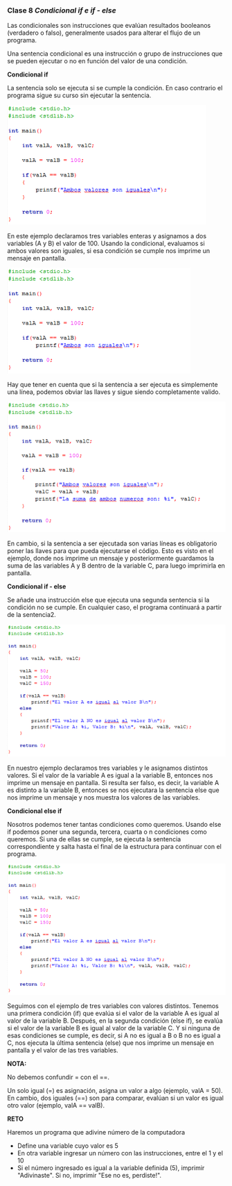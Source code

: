 ### Clase 8 *Condicional if e if - else*

Las condicionales son instrucciones que evalúan resultados booleanos (verdadero o falso), generalmente usados para alterar el flujo de un programa.

Una sentencia condicional es una instrucción o grupo de instrucciones que se pueden ejecutar o no en función del valor de una condición.

**Condicional if**

La sentencia solo se ejecuta si se cumple la condición. En caso contrario el programa sigue su curso sin ejecutar la sentencia.

![src/programacionEstructurada_25.png](../src/programacionEstructurada_25.png)

En este ejemplo declaramos tres variables enteras y asignamos a dos variables (A y B) el valor de 100. Usando la condicional, evaluamos si ambos valores son iguales, si esa condición se cumple nos imprime un mensaje en pantalla.

![src/programacionEstructurada_26.png](../src/programacionEstructurada_26.png)

Hay que tener en cuenta que si la sentencia a ser ejecuta es simplemente una línea, podemos obviar las llaves y sigue siendo completamente valido.

![src/programacionEstructurada_27.png](../src/programacionEstructurada_27.png)

En cambio, si la sentencia a ser ejecutada son varias líneas es obligatorio poner las llaves para que pueda ejecutarse el código. Esto es visto en el ejemplo, donde nos imprime un mensaje y posteriormente guardamos la suma de las variables A y B dentro de la variable C, para luego imprimirla en pantalla.

**Condicional if - else**

Se añade una instrucción else que ejecuta una segunda sentencia si la condición no se cumple. En cualquier caso, el programa continuará a partir de la sentencia2.

![src/programacionEstructurada_28.png](../src/programacionEstructurada_28.png)

En nuestro ejemplo declaramos tres variables y le asignamos distintos valores. Si el valor de la variable A es igual a la variable B, entonces nos imprime un mensaje en pantalla. Si resulta ser falso, es decir, la variable A es distinto a la variable B, entonces se nos ejecutara la sentencia else que nos imprime un mensaje y nos muestra los valores de las variables.

**Condicional else if**

Nosotros podemos tener tantas condiciones como queremos. Usando else if podemos poner una segunda, tercera, cuarta o n condiciones como queremos. Si una de ellas se cumple, se ejecuta la sentencia correspondiente y salta hasta el final de la estructura para continuar con el programa.

![src/programacionEstructurada_29.png](../src/programacionEstructurada_29.png)

Seguimos con el ejemplo de tres variables con valores distintos. Tenemos una primera condición (if) que evalúa si el valor de la variable A es igual al valor de la variable B. Después, en la segunda condición (else if), se evalúa si el valor de la variable B es igual al valor de la variable C. Y si ninguna de esas condiciones se cumple, es decir, si A no es igual a B o B no es igual a C, nos ejecuta la última sentencia (else) que nos imprime un mensaje en pantalla y el valor de las tres variables.

**NOTA:**

  No debemos confundir = con el ==.

  Un solo igual (=) es asignación, asigna un valor a algo (ejemplo, valA = 50). En cambio, dos iguales (==) son para comparar, evalúan si un valor es igual otro valor (ejemplo, valA == valB).

**RETO**

Haremos un programa que adivine número de la computadora

- Define una variable cuyo valor es 5
- En otra variable ingresar un número con las instrucciones, entre el 1 y el 10
- Si el número ingresado es igual a la variable definida (5), imprimir "Adivinaste". Si no, imprimir "Ese no es, perdiste!".